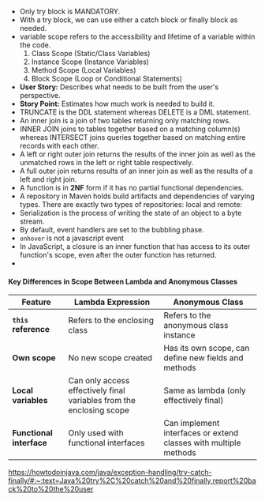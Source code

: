 - Only try block is MANDATORY.
- With a try block, we can use either a catch block or finally block as needed.
- variable scope refers to the accessibility and lifetime of a variable within the code.
    1. Class Scope (Static/Class Variables)
    2. Instance Scope (Instance Variables)
    3. Method Scope (Local Variables)
    4. Block Scope (Loop or Conditional Statements)
- **User Story:** Describes what needs to be built from the user's perspective.
- **Story Point:** Estimates how much work is needed to build it.
- TRUNCATE is the DDL statement whereas DELETE is a DML statement.
- An inner join is a join of two tables returning only matching rows.
- INNER JOIN joins to tables together based on a matching column(s) whereas INTERSECT joins queries together based on matching entire records with each other.
- A left or right outer join returns the results of the inner join as well as the unmatched rows in the left or right table respectively.
- A full outer join returns results of an inner join as well as the results of a left and right join.
- A function is in **2NF** form if it has no partial functional dependencies.
- A repository in Maven holds build artifacts and dependencies of varying types. There are exactly two types of repositories: local and remote:
- Serialization is the process of writing the state of an object to a byte stream.
- By default, event handlers are set to the bubbling phase.
- `onhover` is not a javascript event
- In JavaScript, a closure is an inner function that has access to its outer function's scope, even after the outer function has returned.
- 

#### Key Differences in Scope Between Lambda and Anonymous Classes

| Feature                    | Lambda Expression                | Anonymous Class                  |
|----------------------------|----------------------------------|----------------------------------|
| **`this` reference**       | Refers to the enclosing class   | Refers to the anonymous class instance |
| **Own scope**              | No new scope created            | Has its own scope, can define new fields and methods |
| **Local variables**        | Can only access effectively final variables from the enclosing scope | Same as lambda (only effectively final) |
| **Functional interface**   | Only used with functional interfaces | Can implement interfaces or extend classes with multiple methods | 


https://howtodoinjava.com/java/exception-handling/try-catch-finally/#:~:text=Java%20try%2C%20catch%20and%20finally,report%20back%20to%20the%20user